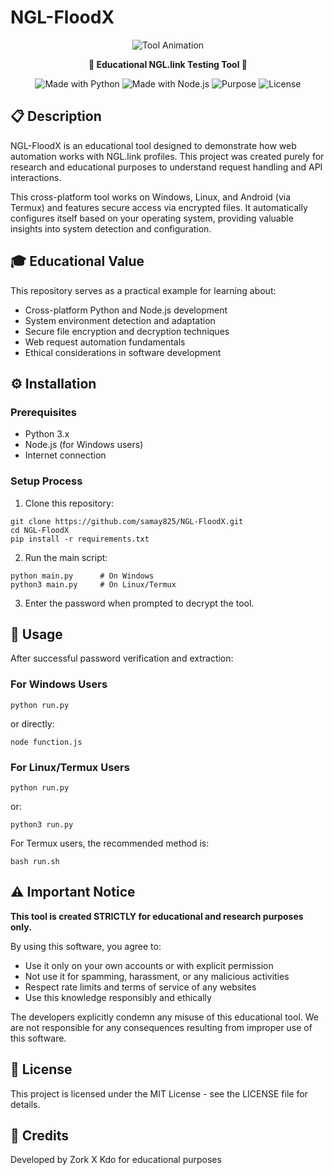 # NGL-FloodX

<p align="center">
  <img src="https://raw.githubusercontent.com/CodeDotJS/ImageHost/master/ezgif-1-2959d9e5f1.gif" alt="Tool Animation">
</p>

<p align="center">
  <b>🔬 Educational NGL.link Testing Tool 🔬</b>
</p>

<p align="center">
  <img src="https://img.shields.io/badge/Made%20with-Python-blue.svg" alt="Made with Python">
  <img src="https://img.shields.io/badge/Made%20with-Node.js-green.svg" alt="Made with Node.js">
  <img src="https://img.shields.io/badge/Purpose-Educational-red.svg" alt="Purpose">
  <img src="https://img.shields.io/badge/License-MIT-yellow.svg" alt="License">
</p>

## 📋 Description

NGL-FloodX is an educational tool designed to demonstrate how web automation works with NGL.link profiles. This project was created purely for research and educational purposes to understand request handling and API interactions.

This cross-platform tool works on Windows, Linux, and Android (via Termux) and features secure access via encrypted files. It automatically configures itself based on your operating system, providing valuable insights into system detection and configuration.

## 🎓 Educational Value

This repository serves as a practical example for learning about:
- Cross-platform Python and Node.js development
- System environment detection and adaptation
- Secure file encryption and decryption techniques
- Web request automation fundamentals
- Ethical considerations in software development

## ⚙️ Installation

### Prerequisites
- Python 3.x
- Node.js (for Windows users)
- Internet connection

### Setup Process

1. Clone this repository:
```
git clone https://github.com/samay825/NGL-FloodX.git
cd NGL-FloodX
pip install -r requirements.txt
```

2. Run the main script:
```
python main.py      # On Windows
python3 main.py     # On Linux/Termux
```

3. Enter the password when prompted to decrypt the tool.

## 🚀 Usage

After successful password verification and extraction:

### For Windows Users
```
python run.py
```
or directly:
```
node function.js
```

### For Linux/Termux Users
```
python run.py
```
or:
```
python3 run.py
```

For Termux users, the recommended method is:
```
bash run.sh
```

## ⚠️ Important Notice

**This tool is created STRICTLY for educational and research purposes only.**

By using this software, you agree to:
- Use it only on your own accounts or with explicit permission
- Not use it for spamming, harassment, or any malicious activities
- Respect rate limits and terms of service of any websites
- Use this knowledge responsibly and ethically

The developers explicitly condemn any misuse of this educational tool. We are not responsible for any consequences resulting from improper use of this software.

## 📜 License

This project is licensed under the MIT License - see the LICENSE file for details.

## 🧠 Credits

Developed by Zork X Kdo for educational purposes 
